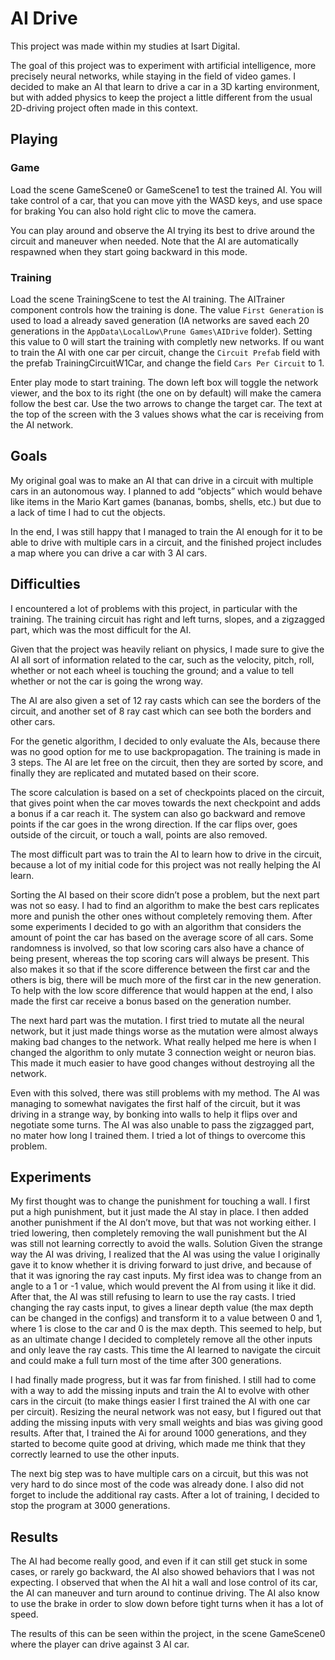 # AI Drive

This project was made within my studies at Isart Digital.

The goal of this project was to experiment with artificial intelligence, more precisely neural networks, while staying in the field of video games.
I decided to make an AI that learn to drive a car in a 3D karting environment, but with added physics to keep the project a little different from the usual 2D-driving project often made in this context.

## Playing

### Game
Load the scene GameScene0 or GameScene1 to test the trained AI. You will take control of a car, that you can move yith the WASD keys, and use space for braking You can also hold right clic to move the camera.

You can play around and observe the AI trying its best to drive around the circuit and maneuver when needed. Note that the AI are automatically respawned when they start going backward in this mode.

### Training
Load the scene TrainingScene to test the AI training. The AITrainer component controls how the training is done. The value ```First Generation``` is used to load a already saved generation (IA networks are saved each 20 generations in the ```AppData\LocalLow\Prune Games\AIDrive``` folder). Setting this value to 0 will start the training with completly new networks.
If ou want to train the AI with one car per circuit, change the ```Circuit Prefab``` field with the prefab TrainingCircuitW1Car, and change the field ```Cars Per Circuit``` to 1.

Enter play mode to start training. The down left box will toggle the network viewer, and the box to its right (the one on by default) will make the camera follow the best car. Use the two arrows to change the target car. The text at the top of the screen with the 3 values shows what the car is receiving from the AI network.

## Goals

My original goal was to make an AI that can drive in a circuit with multiple cars in an autonomous way. I planned to add “objects” which would behave like items in the Mario Kart games (bananas, bombs, shells, etc.) but due to a lack of time I had to cut the objects.

In the end, I was still happy that I managed to train the AI enough for it to be able to drive with multiple cars in a circuit, and the finished project includes a map where you can drive a car with 3 AI cars.

## Difficulties

I encountered a lot of problems with this project, in particular with the training. The training circuit has right and left turns, slopes, and a zigzagged part, which was the most difficult for the AI.

Given that the project was heavily reliant on physics, I made sure to give the AI all sort of information related to the car, such as the velocity, pitch, roll, whether or not each wheel is touching the ground; and a value to tell whether or not the car is going the wrong way.

The AI are also given a set of 12 ray casts which can see the borders of the circuit, and another set of 8 ray cast which can see both the borders and other cars.

For the genetic algorithm, I decided to only evaluate the AIs, because there was no good option for me to use backpropagation. The training is made in 3 steps. The AI are let free on the circuit, then they are sorted by score, and finally they are replicated and mutated based on their score.

The score calculation is based on a set of checkpoints placed on the circuit, that gives point when the car moves towards the next checkpoint and adds a bonus if a car reach it. The system can also go backward and remove points if the car goes in the wrong direction. If the car flips over, goes outside of the circuit, or touch a wall, points are also removed.

The most difficult part was to train the AI to learn how to drive in the circuit, because a lot of my initial code for this project was not really helping the AI learn.

Sorting the AI based on their score didn’t pose a problem, but the next part was not so easy. I had to find an algorithm to make the best cars replicates more and punish the other ones without completely removing them. After some experiments I decided to go with an algorithm that considers the amount of point the car has based on the average score of all cars. Some randomness is involved, so that low scoring cars also have a chance of being present, whereas the top scoring cars will always be present. This also makes it so that if the score difference between the first car and the others is big, there will be much more of the first car in the new generation. To help with the low score difference that would happen at the end, I also made the first car receive a bonus based on the generation number.

The next hard part was the mutation. I first tried to mutate all the neural network, but it just made things worse as the mutation were almost always making bad changes to the network. What really helped me here is when I changed the algorithm to only mutate 3 connection weight or neuron bias. This made it much easier to have good changes without destroying all the network.

Even with this solved, there was still problems with my method. The AI was managing to somewhat navigates the first half of the circuit, but it was driving in a strange way, by bonking into walls to help it flips over and negotiate some turns. The AI was also unable to pass the zigzagged part, no mater how long I trained them. I tried a lot of things to overcome this problem.

## Experiments

My first thought was to change the punishment for touching a wall. I first put a high punishment, but it just made the AI stay in place. I then added another punishment if the AI don’t move, but that was not working either. I tried lowering, then completely removing the wall punishment but the AI was still not learning correctly to avoid the walls.
Solution
Given the strange way the AI was driving, I realized that the AI was using the value I originally gave it to know whether it is driving forward to just drive, and because of that it was ignoring the ray cast inputs. My first idea was to change from an angle to a 1 or -1 value, which would prevent the AI from using it like it did. After that, the AI was still refusing to learn to use the ray casts. I tried changing the ray casts input, to gives a linear depth value (the max depth can be changed in the configs) and transform it to a value between 0 and 1, where 1 is close to the car and 0 is the max depth. This seemed to help, but as an ultimate change I decided to completely remove all the other inputs and only leave the ray casts. This time the AI learned to navigate the circuit and could make a full turn most of the time after 300 generations.

I had finally made progress, but it was far from finished. I still had to come with a way to add the missing inputs and train the AI to evolve with other cars in the circuit (to make things easier I first trained the AI with one car per circuit). Resizing the neural network was not easy, but I figured out that adding the missing inputs with very small weights and bias was giving good results. After that, I trained the Ai for around 1000 generations, and they started to become quite good at driving, which made me think that they correctly learned to use the other inputs.

The next big step was to have multiple cars on a circuit, but this was not very hard to do since most of the code was already done. I also did not forget to include the additional ray casts. After a lot of training, I decided to stop the program at 3000 generations.

## Results

The AI had become really good, and even if it can still get stuck in some cases, or rarely go backward, the AI also showed behaviors that I was not expecting. I observed that when the AI hit a wall and lose control of its car, the AI can maneuver and turn around to continue driving. The AI also know to use the brake in order to slow down before tight turns when it has a lot of speed.

The results of this can be seen within the project, in the scene GameScene0 where the player can drive against 3 AI car.
